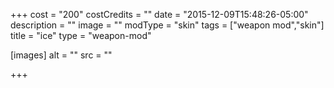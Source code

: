 +++
cost = "200"
costCredits = ""
date = "2015-12-09T15:48:26-05:00"
description = ""
image = ""
modType = "skin"
tags = ["weapon mod","skin"]
title = "ice"
type = "weapon-mod"

[images]
  alt = ""
  src = ""

+++

